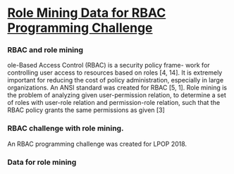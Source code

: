 
# [Role Mining Data for RBAC Programming Challenge](https://www3.cs.stonybrook.edu/~liu/papers/RoleMiningData-LPOP20.pdf)
### RBAC and role mining
ole-Based Access Control (RBAC) is a security policy frame-
work for controlling user access to resources based on roles \[4, 14\]. It is extremely important
for reducing the cost of policy administration, especially in large organizations. An ANSI
standard was created for RBAC \[5, 1\].
Role mining is the problem of analyzing given user-permission relation, to determine a
set of roles with user-role relation and permission-role relation, such that the RBAC policy
grants the same permissions as given \[3\]

### RBAC challenge with role mining.
An RBAC programming challenge was created for LPOP 2018.

### Data for role mining
